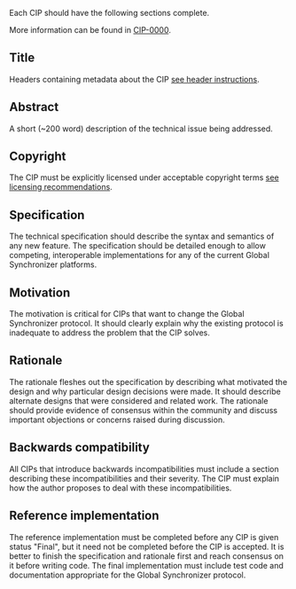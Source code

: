 Each CIP should have the following sections complete.

More information can be found in [CIP-0000](https://github.com/global-synchronizer-foundation/cips/blob/main/cip-0000/cip-0000.md).

## Title

Headers containing metadata about the CIP [see header instructions](https://github.com/global-synchronizer-foundation/cips/blob/main/cip-0000/cip-0000.md).

## Abstract

A short (~200 word) description of the technical issue being addressed.

## Copyright

The CIP must be explicitly licensed under acceptable copyright terms [see licensing recommendations](https://github.com/global-synchronizer-foundation/cips/blob/main/cip-0000/cip-0000.md).

## Specification

The technical specification should describe the syntax and semantics of any new feature. The specification should be detailed enough to allow competing, interoperable implementations for any of the current Global Synchronizer platforms.

## Motivation

The motivation is critical for CIPs that want to change the Global Synchronizer protocol. It should clearly explain why the existing protocol is inadequate to address the problem that the CIP solves.

## Rationale

The rationale fleshes out the specification by describing what motivated the design and why particular design decisions were made. It should describe alternate designs that were considered and related work. The rationale should provide evidence of consensus within the community and discuss important objections or concerns raised during discussion.

## Backwards compatibility

All CIPs that introduce backwards incompatibilities must include a section describing these incompatibilities and their severity. The CIP must explain how the author proposes to deal with these incompatibilities.

## Reference implementation

The reference implementation must be completed before any CIP is given status "Final", but it need not be completed before the CIP is accepted. It is better to finish the specification and rationale first and reach consensus on it before writing code. The final implementation must include test code and documentation appropriate for the Global Synchronizer protocol.
